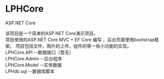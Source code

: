 # LPHCore
ASP.NET Core

该项目是一个简单的ASP.NET Core演示项目。  
项目使用的ASP.NET Core MVC + EF Core 编写 ，后台页面使用bootstrap框架。
项目包括文件，图片的上传，组件的等一些小功能的实现。  
LPHCore.API --数据接口（暂无）   
LPHCore.Admin --后台程序  
LPHCore.Model --实体数据   
LPHdb.sql --数据库脚本

